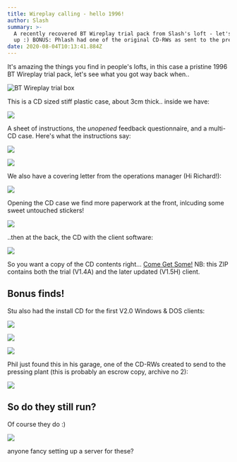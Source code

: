 ```yaml
---
title: Wireplay calling - hello 1996!
author: Slash
summary: >-
  A recently recovered BT Wireplay trial pack from Slash's loft - let's open it
  up :) BONUS: Phlash had one of the original CD-RWs as sent to the pressing plant!
date: 2020-08-04T10:13:41.884Z
---
```

It's amazing the things you find in people's lofts, in this case a pristine 1996 BT Wireplay trial pack, let's see what you got way back when..

![BT Wireplay trial box](../../images/upload/trial-box.jpg)

This is a CD sized stiff plastic case, about 3cm thick.. inside we have:

![](../../images/upload/trial-pack.jpg)

A sheet of instructions, the *unopened* feedback questionnaire, and a multi-CD case. Here's what the instructions say:

![](../../images/upload/instructions-front.jpg)

![](../../images/upload/instructions-back.jpg)

We also have a covering letter from the operations manager (Hi Richard!):

![](../../images/upload/cover-letter-slash.jpg)

Opening the CD case we find more paperwork at the front, inlcuding some sweet untouched stickers!

![](../../images/upload/wireplay-trial-docs.jpg)

..then at the back, the CD with the client software:

![](../../images/upload/wireplay-trial-cd.jpg)

So you want a copy of the CD contents right... [Come Get Some!](/wireplay%20stuff.zip) NB: this ZIP contains both the trial (V1.4A) and the later updated (V1.5H) client.

## Bonus finds!

Stu also had the install CD for the first V2.0 Windows & DOS clients:

![](../../images/upload/wireplay-2.0-front.jpg)

![](../../images/upload/wireplay-2.0-back.jpg)

![](../../images/upload/wireplay-2.0-cd.jpg)

Phil just found this in his garage, one of the CD-RWs created to send to the pressing plant (this is probably an escrow copy, archive no 2):

![](../../images/upload/wireplay-trial-cd-rw.jpg)

## So do they still run?

Of course they do :)

![](../../images/upload/wireplay-all-three.png)

anyone fancy setting up a server for these?
